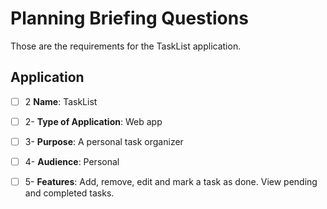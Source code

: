 # Planning Briefing Questions

Those are the requirements for the TaskList application.

## Application
- [ ] 2 **Name**: TaskList  
- [ ] 2- **Type of Application**: Web app
- [ ] 3- **Purpose**: A personal task organizer
- [ ] 4- **Audience**: Personal
- [ ] 5- **Features**: Add, remove, edit and mark a task as done. View pending and completed tasks.

  
